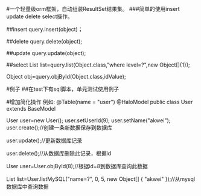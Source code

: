 #一个轻量级orm框架，自动组装ResultSet结果集。
###简单的使用insert update delete select操作。

##insert
query.insert(object)；

##delete
query.delete(object);

##update
query.update(object);

##select
List<Object> list=query.list(Object.class,"where level=?",new Object[]{1});

Object obj=query.objById(Object.class,idValue);

#例子
##在test下有sql脚本，单元测试使用例子

#增加简化操作
例如:
@Table(name = "user")
@HaloModel
public class User extends BaseModel

User user=new User();
user.setUserId(9);
user.setName("akwei");
user.create();//创建一条新数据保存到数据库

user.update();//更新数据库记录

user.delete();//从数据库删除此记录，根据id

User user=User.objById(8);//根据id=8到数据库查询此数据

List<User> list=User.listMySQL("name=?", 0, 5, new Object[] { "akwei" });//从mysql数据库中查询数据